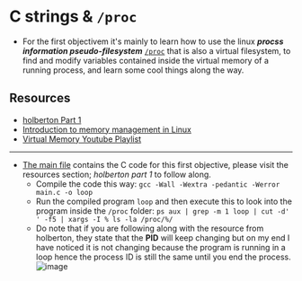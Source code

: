 # C strings & `/proc`

- For the first objectivem it's mainly to learn how to use the linux ***procss information pseudo-filesystem*** [`/proc`](https://tldp.org/LDP/Linux-Filesystem-Hierarchy/html/proc.html) that is also a virtual filesystem, to find and modify variables contained inside the virtual memory of a running process, and learn some cool things along the way.

## Resources

- [holberton Part 1](https://github.com/holbertonschool/Hack-The-Virtual-Memory/tree/master/00.%20C%20strings%20%26%20the%20proc%20filesystem)
- [Introduction to memory management in Linux](https://www.youtube.com/watch?v=7aONIVSXiJ8)
- [Virtual Memory Youtube Playlist](https://www.youtube.com/playlist?list=PLiwt1iVUib9s2Uo5BeYmwkDFUh70fJPxX)

---

- [The main file](./main.c) contains the C code for this first objective, please visit the resources section; *holberton part 1* to follow along.
	- Compile the code this way: `gcc -Wall -Wextra -pedantic -Werror main.c -o loop`
	- Run the compiled program `loop` and then execute this to look into the program inside the `/proc` folder: `ps aux | grep -m 1 loop | cut -d' ' -f5 | xargs -I % ls -la /proc/%/`
	- Do note that if you are following along with the resource from holberton, they state that the **PID** will keep changing but on my end I have noticed it is not changing because the program is running in a loop hence the process ID is still the same until you end the process.
	![image](https://user-images.githubusercontent.com/29776892/129325840-2f4e2a29-21cc-4d9b-b591-b67b8ac43244.png)
